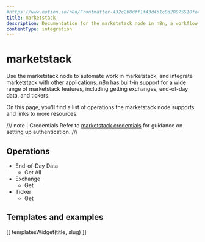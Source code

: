 ```yaml
---
#https://www.notion.so/n8n/Frontmatter-432c2b8dff1f43d4b1c8d20075510fe4
title: marketstack
description: Documentation for the marketstack node in n8n, a workflow automation platform. Includes details of operations and configuration, and links to examples and credentials information.
contentType: integration
---
```

<!-- marketstack is not a typo. The brand name is all lowercase, so we match it -->
# marketstack

Use the marketstack node to automate work in marketstack, and integrate marketstack with other applications. n8n has built-in support for a wide range of marketstack features, including getting exchanges, end-of-day data, and tickers. 

On this page, you'll find a list of operations the marketstack node supports and links to more resources.

/// note | Credentials
Refer to [marketstack credentials](/integrations/builtin/credentials/marketstack/) for guidance on setting up authentication. 
///

## Operations

* End-of-Day Data
    * Get All
* Exchange
    * Get
* Ticker
    * Get

## Templates and examples

<!-- see https://www.notion.so/n8n/Pull-in-templates-for-the-integrations-pages-37c716837b804d30a33b47475f6e3780 -->
[[ templatesWidget(title, slug) ]]
